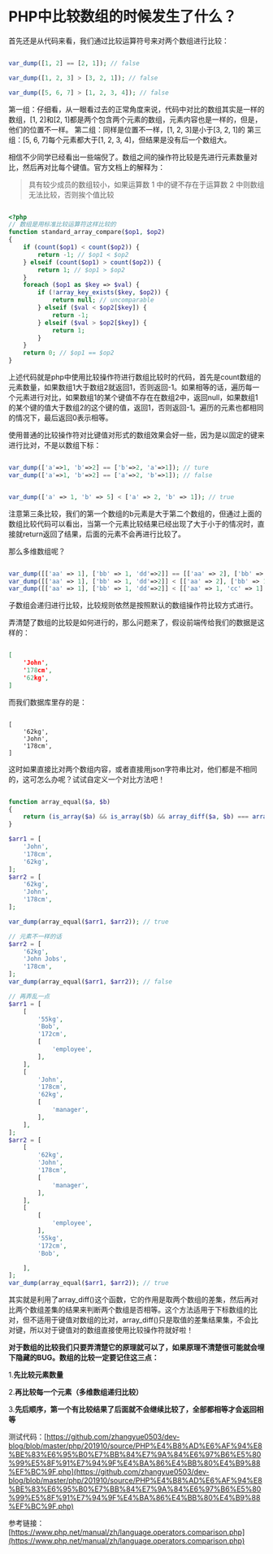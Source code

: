 # PHP中比较数组的时候发生了什么？

首先还是从代码来看，我们通过比较运算符号来对两个数组进行比较：

```php

var_dump([1, 2] == [2, 1]); // false

var_dump([1, 2, 3] > [3, 2, 1]); // false

var_dump([5, 6, 7] > [1, 2, 3, 4]); // false

```

第一组：仔细看，从一眼看过去的正常角度来说，代码中对比的数组其实是一样的数组，[1, 2]和[2, 1]都是两个包含两个元素的数组，元素内容也是一样的，但是，他们的位置不一样。
第二组：同样是位置不一样，[1, 2, 3]是小于[3, 2, 1]的
第三组：[5, 6, 7]每个元素都大于[1, 2, 3, 4]，但结果是没有后一个数组大。

相信不少同学已经看出一些端倪了。数组之间的操作符比较是先进行元素数量对比，然后再对比每个键值。官方文档上的解释为：

> 具有较少成员的数组较小，如果运算数 1 中的键不存在于运算数 2 中则数组无法比较，否则挨个值比较

```php

<?php
// 数组是用标准比较运算符这样比较的
function standard_array_compare($op1, $op2)
{
    if (count($op1) < count($op2)) {
        return -1; // $op1 < $op2
    } elseif (count($op1) > count($op2)) {
        return 1; // $op1 > $op2
    }
    foreach ($op1 as $key => $val) {
        if (!array_key_exists($key, $op2)) {
            return null; // uncomparable
        } elseif ($val < $op2[$key]) {
            return -1;
        } elseif ($val > $op2[$key]) {
            return 1;
        }
    }
    return 0; // $op1 == $op2
}

```

上述代码就是php中使用比较操作符进行数组比较时的代码，首先是count数组的元素数量，如果数组1大于数组2就返回1，否则返回-1。如果相等的话，遍历每一个元素进行对比，如果数组1的某个键值不存在在数组2中，返回null，如果数组1的某个键的值大于数组2的这个键的值，返回1，否则返回-1。遍历的元素也都相同的情况下，最后返回0表示相等。

使用普通的比较操作符对比键值对形式的数组效果会好一些，因为是以固定的键来进行比对，不是以数组下标：

```php

var_dump(['a'=>1, 'b'=>2] == ['b'=>2, 'a'=>1]); // ture
var_dump(['a'=>1, 'b'=>2] == ['a'=>2, 'b'=>1]); // false


var_dump(['a' => 1, 'b' => 5] < ['a' => 2, 'b' => 1]); // true

```

注意第三条比较，我们的第一个数组的b元素是大于第二个数组的，但通过上面的数组比较代码可以看出，当第一个元素比较结果已经出现了大于小于的情况时，直接就return返回了结果，后面的元素不会再进行比较了。

那么多维数组呢？

```php

var_dump([['aa' => 1], ['bb' => 1, 'dd'=>2]] == [['aa' => 2], ['bb' => 1]]); // false
var_dump([['aa' => 1], ['bb' => 1, 'dd'=>2]] < [['aa' => 2], ['bb' => 1]]); // true
var_dump([['aa' => 1], ['bb' => 1, 'dd'=>2]] < [['aa' => 1, 'cc' => 1], ['bb' => 1]]); // true

```

子数组会递归进行比较，比较规则依然是按照默认的数组操作符比较方式进行。

弄清楚了数组的比较是如何进行的，那么问题来了，假设前端传给我们的数据是这样的：

```json

[
    'John',
    '178cm',
    '62kg',
]

```

而我们数据库里存的是：

```josn

[
    '62kg',
    'John',
    '178cm',
]

```

这时如果直接比对两个数组内容，或者直接用json字符串比对，他们都是不相同的，这可怎么办呢？试试自定义一个对比方法吧！

```php

function array_equal($a, $b)
{
    return (is_array($a) && is_array($b) && array_diff($a, $b) === array_diff($b, $a));
}

$arr1 = [
    'John',
    '178cm',
    '62kg',
];
$arr2 = [
    '62kg',
    'John',
    '178cm',
];

var_dump(array_equal($arr1, $arr2)); // true

// 元素不一样的话
$arr2 = [
    '62kg',
    'John Jobs',
    '178cm',
];
var_dump(array_equal($arr1, $arr2)); // false

// 再弄乱一点
$arr1 = [
    [
        '55kg',
        'Bob',
        '172cm',
        [
            'employee',
        ],
    ],
    [
        'John',
        '178cm',
        '62kg',
        [
            'manager',
        ],
    ],
];
$arr2 = [
    [
        '62kg',
        'John',
        '178cm',
        [
            'manager',
        ],
    ],
    [
        [
            'employee',
        ],
        '55kg',
        '172cm',
        'Bob',

    ],
];
var_dump(array_equal($arr1, $arr2)); // true
```

其实就是利用了array_diff()这个函数，它的作用是取两个数组的差集，然后再对比两个数组差集的结果来判断两个数组是否相等。这个方法适用于下标数组的比对，但不适用于键值对数组的比对，array_diff()只是取值的差集结果集，不会比对键，所以对于键值对的数组直接使用比较操作符就好啦！

**对于数组的比较我们只要弄清楚它的原理就可以了，如果原理不清楚很可能就会埋下隐藏的BUG。数组的比较一定要记住这三点：**

1.**先比较元素数量**

2.**再比较每一个元素（多维数组递归比较）**

3.**先后顺序，第一个有比较结果了后面就不会继续比较了，全部都相等才会返回相等**

测试代码：[https://github.com/zhangyue0503/dev-blog/blob/master/php/201910/source/PHP%E4%B8%AD%E6%AF%94%E8%BE%83%E6%95%B0%E7%BB%84%E7%9A%84%E6%97%B6%E5%80%99%E5%8F%91%E7%94%9F%E4%BA%86%E4%BB%80%E4%B9%88%EF%BC%9F.php](https://github.com/zhangyue0503/dev-blog/blob/master/php/201910/source/PHP%E4%B8%AD%E6%AF%94%E8%BE%83%E6%95%B0%E7%BB%84%E7%9A%84%E6%97%B6%E5%80%99%E5%8F%91%E7%94%9F%E4%BA%86%E4%BB%80%E4%B9%88%EF%BC%9F.php)

参考链接：[https://www.php.net/manual/zh/language.operators.comparison.php](https://www.php.net/manual/zh/language.operators.comparison.php)
